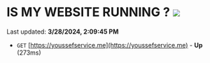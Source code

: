 # IS MY WEBSITE RUNNING ? [![](https://img.shields.io/static/v1?label=Sponsor&message=%E2%9D%A4&logo=GitHub&color=%23fe8e86)](https://github.com/sponsors/<username>)

Last updated: **3/28/2024, 2:09:45 PM**

- `GET` [https://youssefservice.me](https://youssefservice.me) - **Up** (273ms)
